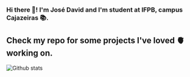 ### Hi there 👋! I'm José David and I'm student at IFPB, campus Cajazeiras 📚.
## Check my repo for some projects I've loved 🫀 working on.

![Github stats](https://github-readme-stats.vercel.app/api?username=DaveJosef&theme=nightowl&show_icons=true&count_private=true&hide=stars)

<!--
**DaveJosef/DaveJosef** is a ✨ _special_ ✨ repository because its `README.md` (this file) appears on your GitHub profile.

Here are some ideas to get you started:

- 🔭 I’m currently working on ...
- 🌱 I’m currently learning ...
- 👯 I’m looking to collaborate on ...
- 🤔 I’m looking for help with ...
- 💬 Ask me about ...
- 📫 How to reach me: ...
- 😄 Pronouns: ...
- ⚡ Fun fact: ...
-->
